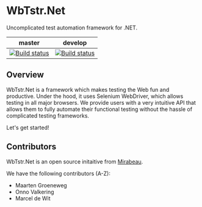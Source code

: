 # WbTstr.Net
Uncomplicated test automation framework for .NET.

| master | develop |
| --- | --- |
| [![Build status](https://img.shields.io/appveyor/ci/onnovalkering/wbtstr/master.svg)](https://ci.appveyor.com/project/onnovalkering/wbtstr/branch/master) | [![Build status](https://img.shields.io/appveyor/ci/onnovalkering/wbtstr/develop.svg)](https://ci.appveyor.com/project/onnovalkering/wbtstr/branch/develop) |

## Overview
WbTstr.Net is a framework which makes testing the Web fun and productive. Under the hood, it uses Selenium WebDriver, which allows testing in all major browsers. We provide users with a very intuitive API that allows them to fully automate their functional testing without the hassle of complicated testing frameworks.

Let's get started!

## Contributors
WbTstr.Net is an open source initaitive from [Mirabeau](https://www.mirabeau.nl/en).

We have the following contributors (A-Z):

* Maarten Groeneweg
* Onno Valkering
* Marcel de Wit
